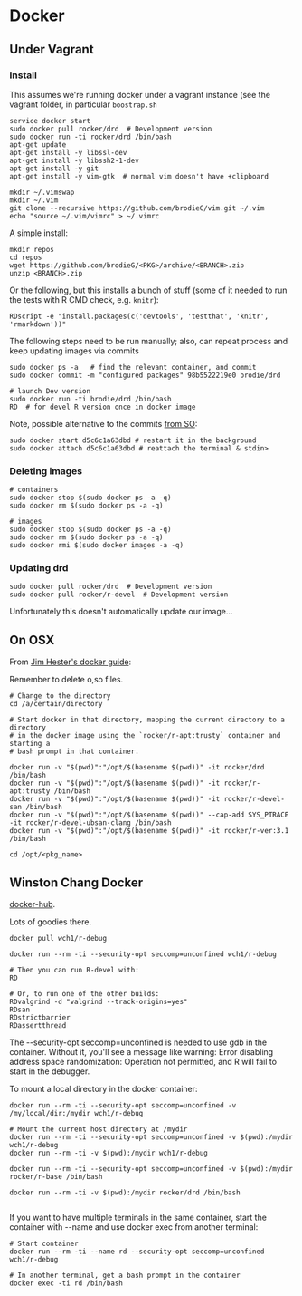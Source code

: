 # Docker

## Under Vagrant

### Install

This assumes we're running docker under a vagrant instance (see the vagrant
folder, in particular `boostrap.sh`

```
service docker start
sudo docker pull rocker/drd  # Development version
sudo docker run -ti rocker/drd /bin/bash
apt-get update
apt-get install -y libssl-dev
apt-get install -y libssh2-1-dev
apt-get install -y git
apt-get install -y vim-gtk  # normal vim doesn't have +clipboard

mkdir ~/.vimswap
mkdir ~/.vim
git clone --recursive https://github.com/brodieG/vim.git ~/.vim
echo "source ~/.vim/vimrc" > ~/.vimrc

```
A simple install:
```
mkdir repos
cd repos
wget https://github.com/brodieG/<PKG>/archive/<BRANCH>.zip
unzip <BRANCH>.zip
```

Or the following, but this installs a bunch of stuff (some of it needed to run
the tests with R CMD check, e.g. `knitr`):

```
RDscript -e "install.packages(c('devtools', 'testthat', 'knitr', 'rmarkdown'))"
```

The following steps need to be run manually; also, can repeat process and
keep updating images via commits

```
sudo docker ps -a   # find the relevant container, and commit
sudo docker commit -m "configured packages" 98b5522219e0 brodie/drd

# launch Dev version
sudo docker run -ti brodie/drd /bin/bash
RD  # for devel R version once in docker image
```

Note, possible alternative to the commits [from SO](https://stackoverflow.com/a/19616598/2725969):

```
sudo docker start d5c6c1a63dbd # restart it in the background
sudo docker attach d5c6c1a63dbd # reattach the terminal & stdin>
```

### Deleting images

```
# containers
sudo docker stop $(sudo docker ps -a -q)
sudo docker rm $(sudo docker ps -a -q)

# images
sudo docker stop $(sudo docker ps -a -q)
sudo docker rm $(sudo docker ps -a -q)
sudo docker rmi $(sudo docker images -a -q)
```

### Updating drd

```
sudo docker pull rocker/drd  # Development version
sudo docker pull rocker/r-devel  # Development version
```

Unfortunately this doesn't automatically update our image...

## On OSX

From [Jim Hester's docker guide](http://www.jimhester.com/2017/10/13/docker/):

Remember to delete o,so files.

```
# Change to the directory
cd /a/certain/directory

# Start docker in that directory, mapping the current directory to a directory
# in the docker image using the `rocker/r-apt:trusty` container and starting a
# bash prompt in that container.

docker run -v "$(pwd)":"/opt/$(basename $(pwd))" -it rocker/drd /bin/bash
docker run -v "$(pwd)":"/opt/$(basename $(pwd))" -it rocker/r-apt:trusty /bin/bash
docker run -v "$(pwd)":"/opt/$(basename $(pwd))" -it rocker/r-devel-san /bin/bash
docker run -v "$(pwd)":"/opt/$(basename $(pwd))" --cap-add SYS_PTRACE -it rocker/r-devel-ubsan-clang /bin/bash
docker run -v "$(pwd)":"/opt/$(basename $(pwd))" -it rocker/r-ver:3.1 /bin/bash

cd /opt/<pkg_name>

```

## Winston Chang Docker

[docker-hub](https://hub.docker.com/r/wch1/r-debug/).

Lots of goodies there.

```
docker pull wch1/r-debug

docker run --rm -ti --security-opt seccomp=unconfined wch1/r-debug

# Then you can run R-devel with:
RD

# Or, to run one of the other builds:
RDvalgrind -d "valgrind --track-origins=yes"
RDsan
RDstrictbarrier
RDassertthread
```
The --security-opt seccomp=unconfined is needed to use gdb in the container. Without it, you'll see a message like warning: Error disabling address space randomization: Operation not permitted, and R will fail to start in the debugger.

To mount a local directory in the docker container:

```
docker run --rm -ti --security-opt seccomp=unconfined -v /my/local/dir:/mydir wch1/r-debug

# Mount the current host directory at /mydir
docker run --rm -ti --security-opt seccomp=unconfined -v $(pwd):/mydir wch1/r-debug
docker run --rm -ti -v $(pwd):/mydir wch1/r-debug

docker run --rm -ti --security-opt seccomp=unconfined -v $(pwd):/mydir rocker/r-base /bin/bash

docker run --rm -ti -v $(pwd):/mydir rocker/drd /bin/bash


```

If you want to have multiple terminals in the same container, start the container with --name and use docker exec from another terminal:

```
# Start container
docker run --rm -ti --name rd --security-opt seccomp=unconfined wch1/r-debug

# In another terminal, get a bash prompt in the container
docker exec -ti rd /bin/bash
```
 
